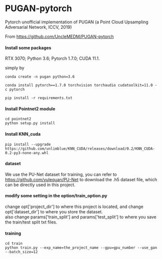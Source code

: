 # PUGAN-pytorch
Pytorch unofficial implementation of PUGAN (a Point Cloud Upsampling Adversarial Network, ICCV, 2019)

From https://github.com/UncleMEDM/PUGAN-pytorch

#### Install some packages

RTX 3070; Python 3.6; Pytorch 1.7.0; CUDA 11.1.

simply by 
```
conda create -n pugan python=3.6

conda install pytorch==1.7.0 torchvision torchaudio cudatoolkit=11.0 -c pytorch

pip install -r requirements.txt
```
#### Install Pointnet2 module
```
cd pointnet2
python setup.py install
```
#### Install KNN_cuda
```
pip install --upgrade https://github.com/unlimblue/KNN_CUDA/releases/download/0.2/KNN_CUDA-0.2-py3-none-any.whl
```
#### dataset
We use the PU-Net dataset for training, you can refer to https://github.com/yulequan/PU-Net to download the .h5 dataset file, which can be directly used in this project.
#### modify some setting in the option/train_option.py
change opt['project_dir'] to where this project is located, and change opt['dataset_dir'] to where you store the dataset.
<br/>
also change params['train_split'] and params['test_split'] to where you save the train/test split txt files.
#### training
```
cd train
python train.py --exp_name=the_project_name --gpu=gpu_number --use_gan --batch_size=12
```

